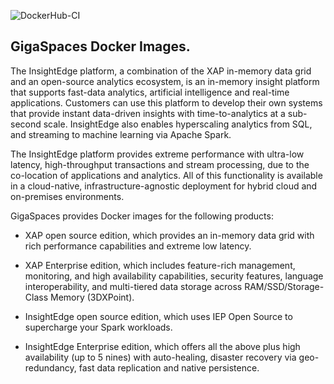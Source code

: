 ![DockerHub-CI](https://github.com/Gigaspaces/docker/workflows/DockerHub-CI/badge.svg)

##  GigaSpaces Docker Images.

The InsightEdge platform, a combination of the XAP in-memory data grid and an open-source analytics ecosystem, is an in-memory insight platform that supports fast-data analytics, artificial intelligence and real-time applications. Customers can use this platform to develop their own systems that provide instant data-driven insights with time-to-analytics at a sub-second scale. InsightEdge also enables hyperscaling analytics from SQL, and streaming to machine learning via Apache Spark.

The InsightEdge platform provides extreme performance with ultra-low latency, high-throughput transactions and stream processing, due to the co-location of applications and analytics. All of this functionality is available in a cloud-native, infrastructure-agnostic deployment for hybrid cloud and on-premises environments.

GigaSpaces provides Docker images for the following products:

- XAP open source edition, which  provides an in-memory data grid with rich performance capabilities and extreme low latency. 

- XAP Enterprise edition, which includes feature-rich management, monitoring, and high availability capabilities, security features, language interoperability, and multi-tiered data storage across RAM/SSD/Storage-Class Memory (3DXPoint).

- InsightEdge open source edition, which uses IEP Open Source to supercharge your Spark workloads.

- InsightEdge Enterprise edition, which offers all the above plus high availability (up to 5 nines) with auto-healing, disaster recovery via geo-redundancy, fast data replication and native persistence.























































































































































































